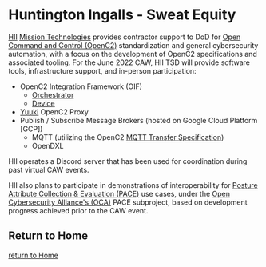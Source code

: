 # Huntington Ingalls - Sweat Equity

[HII](https://hii.com/) [Mission
Technologies](https://hii.com/capabilities/mission-technologies//)
provides contractor support to DoD for [Open Command and Control
(OpenC2)](https://openc2.org) standardization and general
cybersecurity automation, with a focus on the development of
OpenC2 specifications and associated tooling. For the June 2022
CAW, HII TSD will provide software tools, infrastructure support,
and in-person participation:

 * OpenC2 Integration Framework (OIF)
   * [Orchestrator](https://github.com/oasis-open/openc2-oif-orchestrator)
   * [Device](https://github.com/oasis-open/openc2-oif-device)
 * [Yuuki](https://github.com/oasis-open/openc2-oif-device) OpenC2 Proxy
 * Publish / Subscribe Message Brokers (hosted on Google Cloud Platform [GCP])
   * MQTT (utilizing the OpenC2 [MQTT Transfer Specification](https://docs.oasis-open.org/openc2/transf-mqtt/v1.0/transf-mqtt-v1.0.html))
   * OpenDXL

HII operates a Discord server that has been used 
for coordination during past virtual CAW events.

HII also plans to participate in demonstrations of interoperability for 
[Posture Attribute Collection & Evaluation (PACE)](https://github.com/opencybersecurityalliance/PACE) use cases, 
under the [Open Cybersecurity Alliance's (OCA)](https://opencybersecurityalliance.org/) PACE subproject,
based on development progress achieved prior to the CAW event.

## Return to Home
[return to Home](../../index.md)

